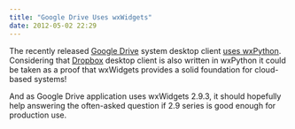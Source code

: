 ```yaml
---
title: "Google Drive Uses wxWidgets"
date: 2012-05-02 22:29
---
```


The recently released [Google Drive][1] system desktop client
[uses wxPython][2]. Considering that [Dropbox][3] desktop client is also
written in wxPython it could be taken as a proof that wxWidgets provides a
solid foundation for cloud-based systems!

And as Google Drive application uses wxWidgets 2.9.3, it should hopefully help
answering the often-asked question if 2.9 series is good enough for production
use.

[1]: https://drive.google.com/
[2]: https://support.google.com/drive/answer/1716931?hl=en&p=settings_licenses
[3]: https://www.dropbox.com/